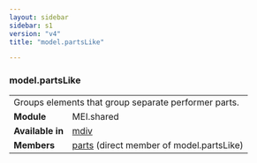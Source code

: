 ```yaml
---
layout: sidebar
sidebar: s1
version: "v4"
title: "model.partsLike"

---
```


<div class="classSpec model">
   <h3 id="model.partsLike">model.partsLike</h3>
   <table class="wovenodd">
      <tr>
         <td colspan="2" class="wovenodd-col2">Groups elements that group separate performer parts.</td>
      </tr>
      <tr>
         <td class="wovenodd-col1">
            <strong>Module</strong>
         </td>
         <td class="wovenodd-col2">MEI.shared</td>
      </tr>
      <tr>
         <td class="wovenodd-col1">
            <strong>Available in</strong>
         </td>
         <td class="wovenodd-col2">
            <div class="parent">
               <div>
                  <a class="link_odd_elementSpec" href="{{ site.baseurl }}/{{ page.version }}/elements/mdiv.html">mdiv</a>
               </div>
            </div>
         </td>
      </tr>
      <tr>
         <td class="wovenodd-col1">
            <strong>Members</strong>
         </td>
         <td class="wovenodd-col2">
            <div class="parent">
               <div>
                  <a class="link_odd_elementSpec" href="{{ site.baseurl }}/{{ page.version }}/elements/parts.html">parts</a> (direct member of model.partsLike)
               </div>
            </div>
         </td>
      </tr>
   </table>
</div>